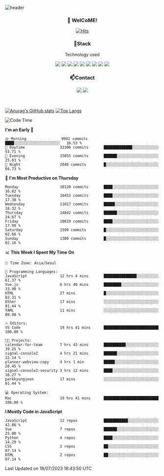 ![header](https://capsule-render.vercel.app/api?type=waving&color=gradient&height=200&text=Kyungjoon&fontAlign=70&fontAlignY=40&animation=twinkling)

<h3 align="center">👋 WelCoME!</h3>

<div align=center>
  
[![Hits](https://hits.seeyoufarm.com/api/count/incr/badge.svg?url=https%3A%2F%2Fgithub.com%2Fuvula6921&count_bg=%2322BAC9&title_bg=%23827F7F&icon=iconify.svg&icon_color=%2325A27F&title=visits&edge_flat=false)](https://hits.seeyoufarm.com)
  
</div>
<h3 align="center">📌Stack</h3>
<p align="center">Technology used</p>
<div align="center"><img src="https://img.shields.io/badge/HTML5-E34F26?style=flat-square&logo=HTML5&logoColor=white"></img> <img src="https://img.shields.io/badge/CSS3-0A84FF?style=flat-square&logo=CSS3&logoColor=white"></img> <img src="https://img.shields.io/badge/JavaScript-FFCD11?style=flat-square&logo=JavaScript&logoColor=white"></img> <img src="https://img.shields.io/badge/React-00BCF6?style=flat-square&logo=React&logoColor=white"></img> <img src="https://img.shields.io/badge/jQuery-3655FF?style=flat-square&logo=jQuery&logoColor=white"></img> <img src="https://img.shields.io/badge/Ruby-E0115F?style=flat-square&logo=Ruby&logoColor=white"></img> <img src="https://img.shields.io/badge/Python-4B8BBE?style=flat-square&logo=Python&logoColor=white"></img> <img src="https://img.shields.io/badge/Vue-4FC08D?style=flat-square&logo=Vue.js&logoColor=white"></img> <img src="https://img.shields.io/badge/Nuxt-00DC82?style=flat-square&logo=Nuxt.js&logoColor=white"></img></div>

<h3 align="center">📫Contact</h3>
<div align="center"><a href="https://velog.io/@uvula6921/"><img src="https://img.shields.io/badge/Blog-20c997?style=flat-square&logo=V&logoColor=white"/></a> <a href="pkj6921@gmail.com"><img src="https://img.shields.io/badge/Gmail-EA4335?style=flat-square&logo=Gmail&logoColor=white"/></a></div>
<br>
<br>

[![Anurag's GitHub stats](https://github-readme-stats.vercel.app/api?username=uvula6921&hide=stars,issues&show_icons=true&count_private=true&theme=tokyonight)](https://github.com/anuraghazra/github-readme-stats)
[![Top Langs](https://github-readme-stats.vercel.app/api/top-langs/?username=uvula6921&hide=css,jupyter%20notebook,html&exclude_repo=uvula6921,uvula6921.github.io&layout=compact&langs_count=8)](https://github.com/anuraghazra/github-readme-stats)

<!--START_SECTION:waka-->
![Code Time](http://img.shields.io/badge/Code%20Time-1%2C711%20hrs%2013%20mins-blue)

**I'm an Early 🐤** 

```text
🌞 Morning                9941 commits        ████░░░░░░░░░░░░░░░░░░░░░   16.53 % 
🌆 Daytime                32306 commits       █████████████░░░░░░░░░░░░   53.71 % 
🌃 Evening                15055 commits       ██████░░░░░░░░░░░░░░░░░░░   25.03 % 
🌙 Night                  2848 commits        █░░░░░░░░░░░░░░░░░░░░░░░░   04.73 % 
```
📅 **I'm Most Productive on Thursday** 

```text
Monday                   10120 commits       ████░░░░░░░░░░░░░░░░░░░░░   16.82 % 
Tuesday                  10453 commits       ████░░░░░░░░░░░░░░░░░░░░░   17.38 % 
Wednesday                11017 commits       █████░░░░░░░░░░░░░░░░░░░░   18.32 % 
Thursday                 14842 commits       ██████░░░░░░░░░░░░░░░░░░░   24.67 % 
Friday                   10819 commits       ████░░░░░░░░░░░░░░░░░░░░░   17.99 % 
Saturday                 1599 commits        █░░░░░░░░░░░░░░░░░░░░░░░░   02.66 % 
Sunday                   1300 commits        █░░░░░░░░░░░░░░░░░░░░░░░░   02.16 % 
```


📊 **This Week I Spent My Time On** 

```text
🕑︎ Time Zone: Asia/Seoul

💬 Programming Languages: 
JavaScript               12 hrs 4 mins       ███████████████░░░░░░░░░░   61.37 % 
Vue.js                   6 hrs 40 mins       ████████░░░░░░░░░░░░░░░░░   33.90 % 
HTML                     27 mins             █░░░░░░░░░░░░░░░░░░░░░░░░   02.31 % 
Other                    17 mins             ░░░░░░░░░░░░░░░░░░░░░░░░░   01.44 % 
YAML                     11 mins             ░░░░░░░░░░░░░░░░░░░░░░░░░   00.98 % 

🔥 Editors: 
VS Code                  19 hrs 41 mins      █████████████████████████   100.00 % 

🐱‍💻 Projects: 
calendar-for-team        7 hrs 43 mins       ██████████░░░░░░░░░░░░░░░   39.25 % 
signal-console2          4 hrs 21 mins       ██████░░░░░░░░░░░░░░░░░░░   22.14 % 
planner-webview-copy     4 hrs 1 min         █████░░░░░░░░░░░░░░░░░░░░   20.45 % 
signal-console2-security 3 hrs 12 mins       ████░░░░░░░░░░░░░░░░░░░░░   16.27 % 
parkkyungjoon            17 mins             ░░░░░░░░░░░░░░░░░░░░░░░░░   01.44 % 

💻 Operating System: 
Mac                      19 hrs 41 mins      █████████████████████████   100.00 % 
```

**I Mostly Code in JavaScript** 

```text
JavaScript               12 repos            ███████████░░░░░░░░░░░░░░   42.86 % 
Vue                      7 repos             ██████░░░░░░░░░░░░░░░░░░░   25.00 % 
Python                   4 repos             ████░░░░░░░░░░░░░░░░░░░░░   14.29 % 
CSS                      2 repos             ██░░░░░░░░░░░░░░░░░░░░░░░   07.14 % 
HTML                     2 repos             ██░░░░░░░░░░░░░░░░░░░░░░░   07.14 % 
```




 Last Updated on 18/07/2023 18:43:50 UTC
<!--END_SECTION:waka-->
